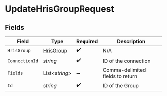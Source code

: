 # UpdateHrisGroupRequest


## Fields

| Field                                             | Type                                              | Required                                          | Description                                       |
| ------------------------------------------------- | ------------------------------------------------- | ------------------------------------------------- | ------------------------------------------------- |
| `HrisGroup`                                       | [HrisGroup](../../Models/Components/HrisGroup.md) | :heavy_check_mark:                                | N/A                                               |
| `ConnectionId`                                    | *string*                                          | :heavy_check_mark:                                | ID of the connection                              |
| `Fields`                                          | List<*string*>                                    | :heavy_minus_sign:                                | Comma-delimited fields to return                  |
| `Id`                                              | *string*                                          | :heavy_check_mark:                                | ID of the Group                                   |